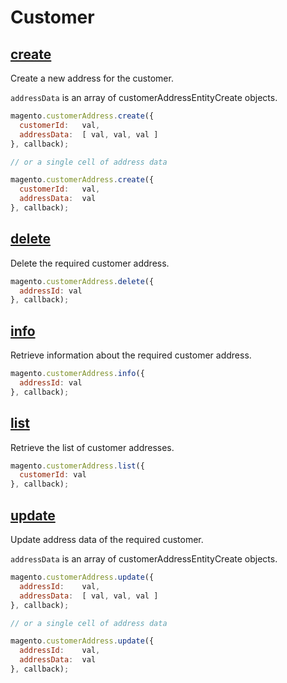 # Customer

## [create](http://www.magentocommerce.com/api/soap/customer/customerAddress/customer_address.create.html)

Create a new address for the customer.

`addressData` is an array of customerAddressEntityCreate objects.

```js
magento.customerAddress.create({
  customerId:   val,
  addressData:  [ val, val, val ]
}, callback);

// or a single cell of address data

magento.customerAddress.create({
  customerId:   val,
  addressData:  val
}, callback);
```

## [delete](http://www.magentocommerce.com/api/soap/customer/customerAddress/customer_address.delete.html)

Delete the required customer address.

```js
magento.customerAddress.delete({
  addressId: val
}, callback);
```

## [info](http://www.magentocommerce.com/api/soap/customer/customerAddress/customer_address.info.html)

Retrieve information about the required customer address.

```js
magento.customerAddress.info({
  addressId: val
}, callback);
```

## [list](http://www.magentocommerce.com/api/soap/customer/customerAddress/customer_address.list.html)

Retrieve the list of customer addresses.

```js
magento.customerAddress.list({
  customerId: val
}, callback);
```

## [update](http://www.magentocommerce.com/api/soap/customer/customerAddress/customer_address.update.html)

Update address data of the required customer.

`addressData` is an array of customerAddressEntityCreate objects.

```js
magento.customerAddress.update({
  addressId:    val,
  addressData:  [ val, val, val ]
}, callback);

// or a single cell of address data

magento.customerAddress.update({
  addressId:    val,
  addressData:  val
}, callback);
```